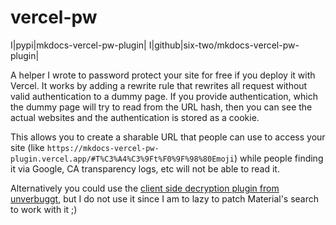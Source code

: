 # vercel-pw

I|pypi|mkdocs-vercel-pw-plugin|
I|github|six-two/mkdocs-vercel-pw-plugin|

A helper I wrote to password protect your site for free if you deploy it with Vercel.
It works by adding a rewrite rule that rewrites all request without valid authentication to a dummy page.
If you provide authentication, which the dummy page will try to read from the URL hash, then you can see the actual websites and the authentication is stored as a cookie.

This allows you to create a sharable URL that people can use to access your site (like `https://mkdocs-vercel-pw-plugin.vercel.app/#T%C3%A4%C3%9Ft%F0%9F%98%80Emoji`) while people finding it via Google, CA transparency logs, etc will not be able to read it.

Alternatively you could use the [client side decryption plugin from unverbuggt](https://github.com/unverbuggt/mkdocs-encryptcontent-plugin), but I do not use it since I am to lazy to patch Material's search to work with it ;)
